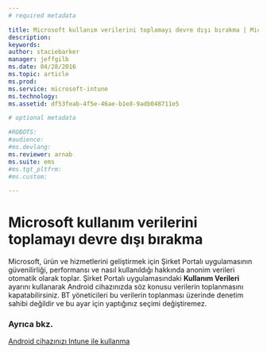 ```yaml
---
# required metadata

title: Microsoft kullanım verilerini toplamayı devre dışı bırakma | Microsoft Intune
description:
keywords:
author: staciebarker
manager: jeffgilb
ms.date: 04/28/2016
ms.topic: article
ms.prod:
ms.service: microsoft-intune
ms.technology:
ms.assetid: df53feab-4f5e-46ae-b1e8-9adb048711e5

# optional metadata

#ROBOTS:
#audience:
#ms.devlang:
ms.reviewer: arnab
ms.suite: ems
#ms.tgt_pltfrm:
#ms.custom:

---
```



# Microsoft kullanım verilerini toplamayı devre dışı bırakma
Microsoft, ürün ve hizmetlerini geliştirmek için Şirket Portalı uygulamasının güvenilirliği, performansı ve nasıl kullanıldığı hakkında anonim verileri otomatik olarak toplar. Şirket Portalı uygulamasındaki **Kullanım Verileri** ayarını kullanarak Android cihazınızda söz konusu verilerin toplanmasını kapatabilirsiniz. BT yöneticileri bu verilerin toplanması üzerinde denetim sahibi değildir ve bu ayar için yaptığınız seçimi değiştiremez.

### Ayrıca bkz.
[Android cihazınızı Intune ile kullanma](using-your-android-device-with-intune.md)

<!--HONumber=Jun16_HO1-->


